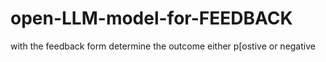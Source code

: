 # open-LLM-model-for-FEEDBACK
with the feedback form determine the outcome either p[ostive or negative
